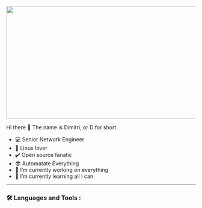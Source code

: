 <div align="center">
  <img src="https://media.giphy.com/media/dWesBcTLavkZuG35MI/giphy.gif" width="600" height="300"/>
</div>

Hi there 👋 The name is Dimitri, or D for short
- :computer: Senior Network Engineer
-  :100: Linux lover
- :heavy_check_mark: Open source fanatic
- :sunglasses: Automatate Everything
- 🔭 I’m currently working on everything
- 🌱 I’m currently learning all I can

---

### :hammer_and_wrench: Languages and Tools :
